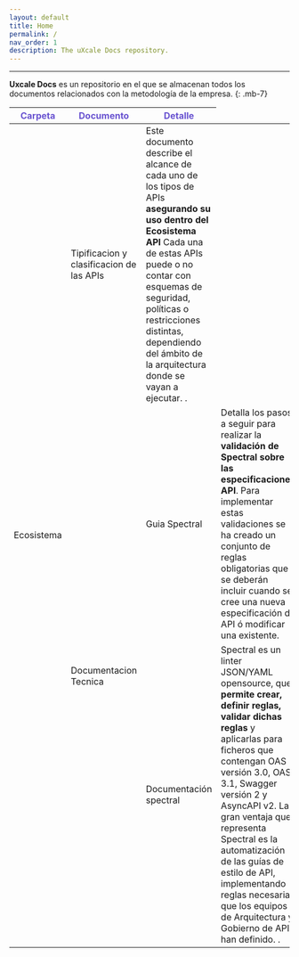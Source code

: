 ```yaml
---
layout: default
title: Home
permalink: /
nav_order: 1
description: The uXcale Docs repository.
---
```




---

 **Uxcale Docs** es un repositorio en el que se almacenan todos los documentos relacionados con la metodología de la empresa.
{: .mb-7}

<table>
  <thead>
    <tr>
      <th style="color:#6852D0;">Carpeta</th>
      <th style="color:#6852D0;">Documento</th>
      <th style="color:#6852D0;">Detalle</th>
    </tr>
  </thead>
  <tbody>
    <tr>
      <td rowspan= "4">Ecosistema</td>
      <td>Tipificacion y clasificacion de las APIs</td>
      <td>Este documento describe el alcance de cada uno de los tipos de APIs <strong>asegurando su uso dentro del Ecosistema API</strong> Cada una de estas APIs puede o no contar con esquemas de seguridad, políticas o restricciones distintas, dependiendo del ámbito de la arquitectura donde se vayan a ejecutar. .</td>
    </tr>
    <tr>
      <td rowspan= "2">Documentacion Tecnica</td>
      <td>Guia Spectral</td>
      <td>Detalla los pasos a seguir para realizar la <strong>validación de Spectral sobre las especificaciones API</strong>. Para implementar estas validaciones se ha creado un conjunto de reglas obligatorias que se deberán incluir cuando se cree una nueva especificación de API ó modificar una existente.</td>
    </tr>
    <tr>
      <td>Documentación spectral</td>
      <td>Spectral es un linter JSON/YAML opensource, que <strong> permite crear, definir reglas, validar dichas reglas 
        </strong> y aplicarlas para ficheros que contengan OAS versión 3.0, OAS 3.1, Swagger versión 2 y AsyncAPI v2. La gran ventaja que representa Spectral es la automatización de las guías de estilo de API, implementando reglas necesarias que los equipos de Arquitectura y Gobierno de API han definido. .</td>
    </tr>
  </tbody>

</table>

